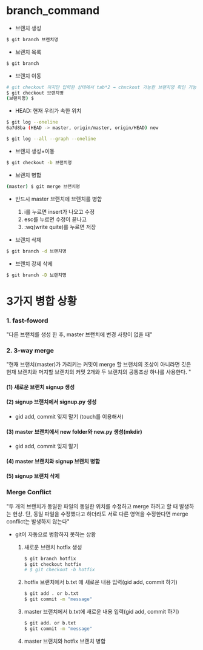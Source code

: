 # branch_command

- 브랜치 생성

```bash
$ git branch 브랜치명
```

- 브랜치 목록

```bash
$ git branch
```

- 브랜치 이동

```bash
# git checkout 까지만 입력한 상태에서 tab*2 → chxckout 가능한 브랜치명 확인 가능
$ git checkout 브랜치명
(브랜치명) $
```

- HEAD: 현재 우리가 속한 위치 

```bash
$ git log --oneline
6a7d8ba (HEAD -> master, origin/master, origin/HEAD) new
```

```bash
$ git log --all --graph --oneline 
```



- 브랜치 생성+이동

```bash
$ git checkout -b 브랜치명
```

- 브랜치 병합

```bash
(master) $ git merge 브랜치명
```

- 반드시 master 브랜치에 브랜치를 병합
  1. i를 누르면 insert가 나오고 수정
  2. esc를 누르면 수정이 끝나고 
  3.  :wq(write quite)를 누르면 저장



- 브랜치 삭제

```bash
$ git branch -d 브랜치명
```

- 브랜치 강제 삭제

```bash
$ git branch -D 브랜치명
```



# 3가지 병합 상황

### 1. fast-foword

"다른 브랜치를 생성 한 후, master 브랜치에 변경 사항이 없을 때"

### 2. 3-way merge

"현재 브랜치(master)가 가리키는 커밋이 merge 할 브랜치의 조상이 아니라면 깃은 현재 브랜치와 머지할 브랜치의 커밋 2개와 두 브랜치의 공통조상 하나를 사용한다. "

#### (1) 새로운 브랜치 signup 생성

#### (2) signup 브랜치에서 signup.py 생성

- gid add, commit 잊지 말기 (touch를 이용해서)

#### (3) master 브랜치에서 new folder와 new.py 생성(mkdir)

- gid add, commit 잊지 말기

#### (4) master 브랜치와 signup 브랜치 병합

#### (5) signup 브랜치 삭제





### Merge Conflict

"두 개의 브랜치가 동일한 파일의 동일한 위치를 수정하고 merge 하려고 할 때 발생하는 현상. 단, 동일 파일을 수정했다고 하더라도 서로 다른 영역을 수정한다면 merge conflict는 발생하지 않는다"

- git이 자동으로 병합하지 못하는 상황 

  1. 새로운 브랜치 hotfix 생성

     ```bash
     $ git branch hotfix
     $ git checkout hotfix
     # $ git checkout -b hotfix
     ```

     

  2. hotfix 브랜치에서 b.txt 에 새로운 내용 입력(gid add, commit 하기)

     ```bash
     $ git add . or b.txt
     $ git commit -m "message"
     ```

     

  3. master 브랜치에서 b.txt에 새로운 내용 입력(gid add, commit 하기)

     ```bash
     $ git add. or b.txt
     $ git commit -m "message" 
     ```

     

  4. master 브랜치와 hotfix 브랜치 병합